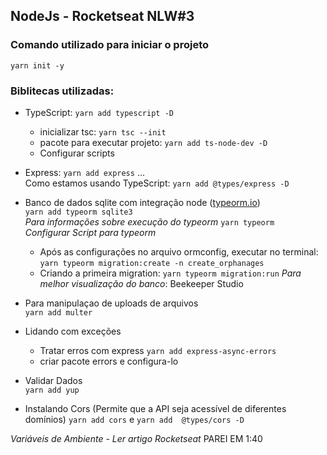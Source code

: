 ## NodeJs - Rocketseat NLW#3

### Comando utilizado para iniciar o projeto   
` yarn init -y `

### Biblitecas utilizadas:
- TypeScript: `yarn add typescript -D`
    - inicializar tsc: `yarn tsc --init`
    - pacote para executar projeto: `yarn add ts-node-dev -D`
    - Configurar scripts

- Express: `yarn add express` ...   
    Como estamos usando TypeScript: `yarn add @types/express -D`

- Banco de dados sqlite com integração node ([typeorm.io](typeorm.io))    
    `yarn add typeorm sqlite3` <br/>
    _Para informações sobre execução do typeorm_ `yarn typeorm` <br/>
    _Configurar Script para typeorm_
    - Após as configurações no arquivo ormconfig, executar no terminal: <br/>
    `yarn typeorm migration:create -n create_orphanages` 
    - Criando a primeira migration: `yarn typeorm migration:run`
    _Para melhor visualização do banco_: Beekeeper Studio

- Para manipulaçao de uploads de arquivos  
    `yarn add multer`  

- Lidando com exceções   
    - Tratar erros com express
    `yarn add express-async-errors`
    - criar pacote errors e configura-lo

- Validar Dados   
     `yarn add yup`

- Instalando Cors (Permite que a API seja acessível de diferentes domínios)
    `yarn add cors` e `yarn add  @types/cors -D`

*Variáveis de Ambiente - Ler artigo Rocketseat*
PAREI EM 1:40
